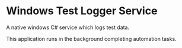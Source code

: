 # Windows Test Logger Service

A native windows C# service which logs test data.

This application runs in the background completing automation tasks.




